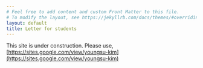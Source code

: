```yaml
---
# Feel free to add content and custom Front Matter to this file.
# To modify the layout, see https://jekyllrb.com/docs/themes/#overriding-theme-defaults
layout: default
title: Letter for students
---
```

This site is under construction. Please use, [https://sites.google.com/view/youngsu-kim](https://sites.google.com/view/youngsu-kim) 


<!-- | Tables        | Are           | Cool  |
| ------------- |:-------------:| -----:|
| col 3 is      | right-aligned | $1600 |
| col 2 is      | centered      |   $12 |
| zebra stripes | are neat      |    $1 | -->

<!-- Email: youngsu.kim at csusb.edu -->

